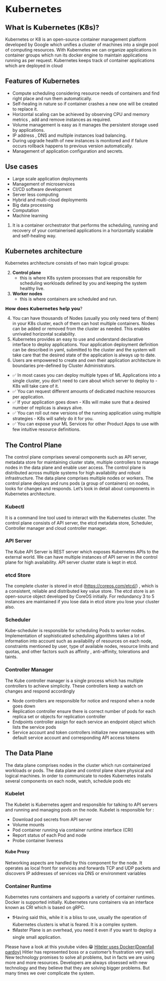 # 𝗞𝘂𝗯𝗲𝗿𝗻𝗲𝘁𝗲𝘀

## W𝗵𝗮𝘁 𝗶𝘀 𝗞𝘂𝗯𝗲𝗿𝗻𝗲𝘁𝗲𝘀 (𝗞𝟴𝘀)?

Kubernetes or K8 is an open-source container management platform developed by Google which unifies a cluster of machines into a single pool of computing resources. With Kubernetes we can organize applications in container groups which run its docker engine to maintain applications running as per request. Kubernetes keeps track of container applications which are deployed in cloud 

## Features of Kubernetes

- Compute scheduling considering resource needs of containers and find right place and run them automatically.
- Self-healing in nature so if container crashes a new one will be created to replace it.
- Horizontal scaling can be achieved by observing CPU and memory metrics , add and remove instances as required.
- Volume management is easy as it manages the persistent storage used by applications.
- IP address , DNS and multiple instances load balancing.
- During upgrade health of new instances is monitored and if failure occurs rollback happens to previous version automatically.
- Management of application configuration and secrets. 

## Use cases
- Large scale application deployments
- Management of microservices
- CI/CD software development
- Server less computing
- Hybrid and multi-cloud deployments
- Big data processing
- Computation 
- Machine learning 

1. It is a container orchestrator that performs the scheduling, running and recovery of your containerised applications in a horizontally scalable and self-healing way.

## Kubernetes architecture

Kubernetes architecture consists of two main logical groups:

2. <b>Control plane</b> 
    - this is where K8s system processes that are responsible for scheduling workloads defined by you and keeping the system healthy live.
3. <b>Worker nodes</b> 
    - this is where containers are scheduled and run.

𝗛𝗼𝘄 𝗱𝗼𝗲𝘀 𝗞𝘂𝗯𝗲𝗿𝗻𝗲𝘁𝗲𝘀 𝗵𝗲𝗹𝗽 𝘆𝗼𝘂?

4. You can have thousands of Nodes (usually you only need tens of them) in your K8s cluster, each of them can host multiple containers. Nodes can be added or removed from the cluster as needed. This enables unrivaled horizontal scalability.
5. Kubernetes provides an easy to use and understand declarative interface to deploy applications. Your application deployment definition can be described in yaml, submitted to the cluster and the system will take care that the desired state of the application is always up to date.
6. Users are empowered to create and own their application architecture in boundaries pre-defined by Cluster Administrators.

- ✅ In most cases you can deploy multiple types of ML Applications into a single cluster, you don’t need to care about which server to deploy to - K8s will take care of it.
- ✅ You can request different amounts of dedicated machine resources per application.
- ✅ If your application goes down - K8s will make sure that a desired number of replicas is always alive.
- ✅ You can roll out new versions of the running application using multiple strategies - K8s will safely do it for you.
- ✅ You can expose your ML Services for other Product Apps to use with few intuitive resource definitions.


## The Control Plane
The control plane comprises several components such as API server, metadata store for maintaining cluster state, multiple controllers to manage nodes in the data plane and enable user access. The control plane is distributed across multiple systems for high availability and robust infrastructure. The data plane comprises multiple nodes or workers. The control plane deploys and runs pods (a group of containers) on nodes, looks for changes and responds. Let’s look in detail about components in Kubernetes architecture. 


### Kubectl
It is a command line tool used to interact with the Kubernetes cluster. The control plane consists of API server, the etcd metadata store, Scheduler, Controller manager and cloud controller manager. 

### API Server
The Kube API Server is REST server which exposes Kubernetes APIs to the external world. We can have multiple instances of API server in the control plane for high availability. API server cluster state is kept in etcd. 

### etcd Store
The complete cluster is stored in etcd (https://coreos.com/etcd/) , which is a consistent, reliable and distributed key value store. The etcd store is an open-source object developed by CoreOS initially. For redundancy 3 to 5 instances are maintained if you lose data in etcd store you lose your cluster also. 


### Scheduler
Kube-scheduler is responsible for scheduling Pods to worker nodes. Implementation of sophisticated scheduling algorithms takes a lot of information into account such as availability of resources on each node, constraints mentioned by user, type of available nodes, resource limits and quotas, and other factors such as affinity , anti-affinity, tolerations and taints.

### Controller Manager

The Kube controller manager is a single process which has multiple controllers to achieve simplicity. These controllers keep a watch on changes and respond accordingly 

- Node controllers are responsible for notice and respond when a node goes down
- Replication controller ensure there is correct number of pods for each replica set or objects for replication controller
- Endpoints controller assign for each service an endpoint object which lists the service pods
- Service account and token controllers initialize new namespaces with default service account and corresponding API access tokens

## The Data Plane 
The data plane comprises nodes in the cluster which run containerized workloads or pods. The data plane and control plane share physical and logical machines. In order to communicate to nodes Kubernetes installs several components on each node, watch, schedule pods etc

### Kubelet
The Kubelet is Kubernetes agent and responsible for talking to API servers and running and managing pods on the node. Kubelet is responsible for : 

- Download pod secrets from API server
- Volume mounts
- Pod container running via container runtime interface (CRI)
- Report status of each Pod and node
- Probe container liveness

#### Kube Proxy
Networking aspects are handled by this component for the node. It operates as local front for services and forwards TCP and UDP packets and discovers IP addresses of services via DNS or environment variables

### Container Runtime
Kubernetes runs containers and supports a variety of container runtimes. Docker is supported initially. Kubernetes runs containers via an interface known as CRI which is based on gRPC.


- ❗️Having said this, while it is a bliss to use, usually the operation of Kubernetes clusters is what is feared. It is a complex system.
- ❗️Master Plane is an overhead, you need it even if you want to deploy a single small application.



Please have a look at this youtube video.😁
<a href="https://www.youtube.com/watch?v=PivpCKEiQOQ "> Hiteler uses Docker(Downfall pardoy)</a> 
Hitler has represented boss or a customer’s frustration very well. New technology promises to solve all problems, but in facts we are using more and more resources. Developers are always obsessed with new technology and they believe that they are solving bigger problems. But many times we over complicate the system.
